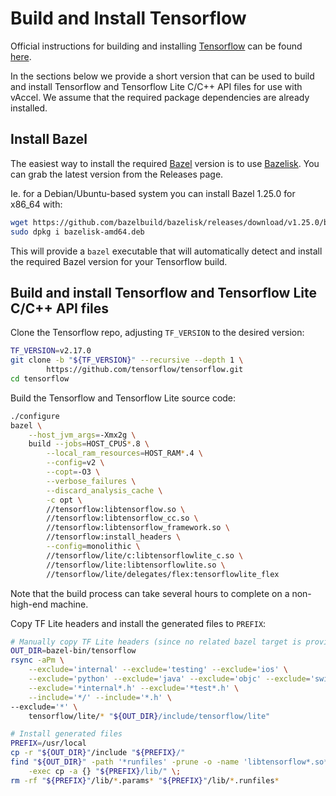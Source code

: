 # Build and Install Tensorflow

Official instructions for building and installing
[Tensorflow](https://www.tensorflow.org/) can be found
[here](https://www.tensorflow.org/install/source).

In the sections below we provide a short version that can be used to build and
install Tensorflow and Tensorflow Lite C/C++ API files for use with vAccel. We
assume that the required package dependencies are already installed.

## Install Bazel

The easiest way to install the required [Bazel](https://bazel.build/) version is
to use [Bazelisk](https://github.com/bazelbuild/bazelisk). You can grab the
latest version from the Releases page.

Ie. for a Debian/Ubuntu-based system you can install Bazel 1.25.0 for x86_64
with:

```sh
wget https://github.com/bazelbuild/bazelisk/releases/download/v1.25.0/bazelisk-amd64.deb
sudo dpkg i bazelisk-amd64.deb
```

This will provide a `bazel` executable that will automatically detect and
install the required Bazel version for your Tensorflow build.

## Build and install Tensorflow and Tensorflow Lite C/C++ API files

Clone the Tensorflow repo, adjusting `TF_VERSION` to the desired version:

```sh
TF_VERSION=v2.17.0
git clone -b "${TF_VERSION}" --recursive --depth 1 \
        https://github.com/tensorflow/tensorflow.git
cd tensorflow
```

Build the Tensorflow and Tensorflow Lite source code:

```sh
./configure
bazel \
    --host_jvm_args=-Xmx2g \
    build --jobs=HOST_CPUS*.8 \
        --local_ram_resources=HOST_RAM*.4 \
        --config=v2 \
        --copt=-O3 \
        --verbose_failures \
        --discard_analysis_cache \
        -c opt \
        //tensorflow:libtensorflow.so \
        //tensorflow:libtensorflow_cc.so \
        //tensorflow:libtensorflow_framework.so \
        //tensorflow:install_headers \
        --config=monolithic \
        //tensorflow/lite/c:libtensorflowlite_c.so \
        //tensorflow/lite:libtensorflowlite.so \
        //tensorflow/lite/delegates/flex:tensorflowlite_flex
```

Note that the build process can take several hours to complete on a non-high-end
machine.

Copy TF Lite headers and install the generated files to `PREFIX`:

```sh
# Manually copy TF Lite headers (since no related bazel target is provided)
OUT_DIR=bazel-bin/tensorflow
rsync -aPm \
    --exclude='internal' --exclude='testing' --exclude='ios' \
    --exclude='python' --exclude='java' --exclude='objc' --exclude='swift' \
    --exclude='*internal*.h' --exclude='*test*.h' \
    --include='*/' --include='*.h' \
--exclude='*' \
    tensorflow/lite/* "${OUT_DIR}/include/tensorflow/lite"

# Install generated files
PREFIX=/usr/local
cp -r "${OUT_DIR}"/include "${PREFIX}/"
find "${OUT_DIR}" -path '*runfiles' -prune -o -name 'libtensorflow*.so*' \
    -exec cp -a {} "${PREFIX}/lib/" \;
rm -rf "${PREFIX}"/lib/*.params* "${PREFIX}"/lib/*.runfiles*
```
